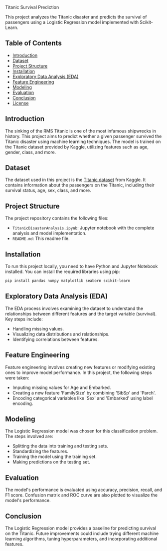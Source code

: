 
Titanic Survival Prediction

This project analyzes the Titanic disaster and predicts the survival of passengers using a Logistic Regression model implemented with Scikit-Learn.

## Table of Contents
- [Introduction](#introduction)
- [Dataset](#dataset)
- [Project Structure](#project-structure)
- [Installation](#installation)
- [Exploratory Data Analysis (EDA)](#exploratory-data-analysis-eda)
- [Feature Engineering](#feature-engineering)
- [Modeling](#modeling)
- [Evaluation](#evaluation)
- [Conclusion](#conclusion)
- [License](#license)

## Introduction
The sinking of the RMS Titanic is one of the most infamous shipwrecks in history. This project aims to predict whether a given passenger survived the Titanic disaster using machine learning techniques. The model is trained on the Titanic dataset provided by Kaggle, utilizing features such as age, gender, class, and more.

## Dataset
The dataset used in this project is the [Titanic dataset](https://www.kaggle.com/c/titanic/data) from Kaggle. It contains information about the passengers on the Titanic, including their survival status, age, sex, class, and more.

## Project Structure
The project repository contains the following files:

- `TitanicDisasterAnalysis.ipynb`: Jupyter notebook with the complete analysis and model implementation.
- `README.md`: This readme file.

## Installation
To run this project locally, you need to have Python and Jupyter Notebook installed. You can install the required libraries using pip:

```bash
pip install pandas numpy matplotlib seaborn scikit-learn
```

## Exploratory Data Analysis (EDA)
The EDA process involves examining the dataset to understand the relationships between different features and the target variable (survival). Key steps include:

- Handling missing values.
- Visualizing data distributions and relationships.
- Identifying correlations between features.

## Feature Engineering
Feature engineering involves creating new features or modifying existing ones to improve model performance. In this project, the following steps were taken:

- Imputing missing values for Age and Embarked.
- Creating a new feature 'FamilySize' by combining 'SibSp' and 'Parch'.
- Encoding categorical variables like 'Sex' and 'Embarked' using label encoding.

## Modeling
The Logistic Regression model was chosen for this classification problem. The steps involved are:

- Splitting the data into training and testing sets.
- Standardizing the features.
- Training the model using the training set.
- Making predictions on the testing set.

## Evaluation
The model's performance is evaluated using accuracy, precision, recall, and F1 score. Confusion matrix and ROC curve are also plotted to visualize the model's performance.

## Conclusion
The Logistic Regression model provides a baseline for predicting survival on the Titanic. Future improvements could include trying different machine learning algorithms, tuning hyperparameters, and incorporating additional features.



